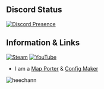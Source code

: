 ## Discord Status

[![Discord Presence](https://lanyard.cnrad.dev/api/1041292965483651102)](https://discord.com/users/1041292965483651102)

## Information & Links
[![Steam](https://img.shields.io/badge/-Steam-blue)](https://steamcommunity.com/id/6561198326716239/) [![YouTube](https://img.shields.io/badge/YouTube-%23FF0000.svg?logo=YouTube&logoColor=white)](https://www.youtube.com/@Hee_ZE)
- I am a [Map Porter](https://gamebanana.com/members/2439141) & [Config Maker](https://github.com/HeeChann?tab=repositories)

<p><img align="center" src="https://github-readme-streak-stats.herokuapp.com/?user=heechann&" alt="heechann" /></p>